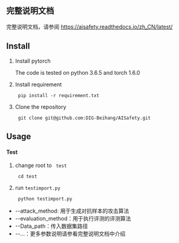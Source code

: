 ## 完整说明文档

完整说明文档，请参阅 https://aisafety.readthedocs.io/zh_CN/latest/



## Install

1. Install pytorch

   The code is tested on python 3.6.5 and torch 1.6.0

2. Install requirement

   `` pip install -r requirement.txt``

3. Clone the repository

   `` git clone git@github.com:DIG-Beihang/AISafety.git``



## Usage

#### Test

1. change root to ` test`

   `` cd test``

2. run `testimport.py`

   `` python testimport.py``

- --attack_method: 用于生成对抗样本的攻击算法
- --evaluation_method：用于执行评测的评测算法
- --Data_path：传入数据集路径
- --...：更多参数说明请参看完整说明文档中介绍